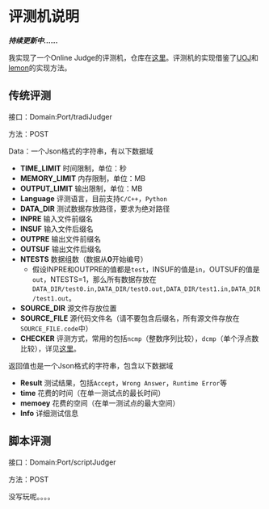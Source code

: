 # 评测机说明

***持续更新中......***

我实现了一个Online Judge的评测机，仓库在[这里](https://github.com/ycdfwzy/tinyjudger)。评测机的实现借鉴了[UOJ](https://github.com/vfleaking/uoj)和[lemon](https://github.com/zhipeng-jia/project-lemon)的实现方法。



## 传统评测

接口：Domain:Port/tradiJudger

方法：POST

Data：一个Json格式的字符串，有以下数据域

* **TIME_LIMIT** 时间限制，单位：秒
* **MEMORY_LIMIT** 内存限制，单位：MB
* **OUTPUT_LIMIT** 输出限制，单位：MB
* **Language** 评测语言，目前支持`C/C++`，`Python`
* **DATA_DIR** 测试数据存放路径，要求为绝对路径
* **INPRE** 输入文件前缀名
* **INSUF** 输入文件后缀名
* **OUTPRE** 输出文件前缀名
* **OUTSUF** 输出文件后缀名
* **NTESTS** 数据组数（数据从**0**开始编号）
  * 假设INPRE和OUTPRE的值都是`test`，INSUF的值是`in`，OUTSUF的值是`out`，NTESTS=1，那么所有数据存放在`DATA_DIR/test0.in,DATA_DIR/test0.out,DATA_DIR/test1.in,DATA_DIR/test1.out`。
* **SOURCE_DIR** 源文件存放位置
* **SOURCE_FILE** 源代码文件名（请不要包含后缀名，所有源文件存放在`SOURCE_FILE.code`中）
* **CHECKER** 评测方式，常用的包括`ncmp`（整数序列比较），`dcmp`（单个浮点数比较），详见[这里](https://github.com/MikeMirzayanov/testlib)。

返回值也是一个Json格式的字符串，包含以下数据域

* **Result** 测试结果，包括`Accept`，`Wrong Answer`，`Runtime Error`等
* **time** 花费的时间（在单一测试点的最长时间）
* **memoey** 花费的空间（在单一测试点的最大空间）
* **Info** 详细测试信息



## 脚本评测

接口：Domain:Port/scriptJudger

方法：POST



没写玩呢。。。。